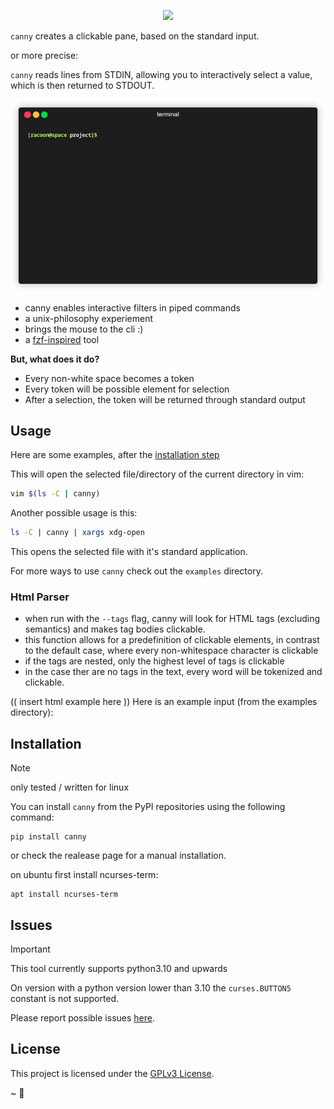 <p align="center">
  <img src="https://github.com/Pieli/canny/blob/main/assets/canny_logo_small.png" />
</p>

`canny` creates a clickable pane, based on the standard input.

or more precise:  
  
`canny` reads lines from STDIN, allowing you to interactively select a value, which is then returned to STDOUT.

![example_interaction](assets/example_interaction.gif)

* canny enables interactive filters in piped commands
* a unix-philosophy experiement
* brings the mouse to the cli :)
* a [fzf-inspired](https://github.com/junegunn/fzf) tool

**But, what does it do?**  
- Every non-white space becomes a token
- Every token will be possible element for selection
- After a selection, the token will be returned through standard output

## Usage
Here are some examples, after the [installation step](#installation)  

This will open the selected file/directory of the current directory in vim:
```sh
vim $(ls -C | canny)
```

Another possible usage is this:
```sh
ls -C | canny | xargs xdg-open
```
This opens the selected file with it's standard application.

For more ways to use `canny` check out the `examples` directory.  

### Html Parser
- when run with the `--tags` flag, canny will look for HTML tags (excluding semantics) and makes tag bodies clickable.
- this function allows for a predefinition of clickable elements, in contrast to the default case, where every non-whitespace character is clickable
- if the tags are nested, only the highest level of tags is clickable
- in the case ther are no tags in the text, every word will be tokenized and clickable.

(( insert html example here ))
Here is an example input (from the examples directory):


## Installation
> [!Note]
> only tested / written for linux

You can install `canny` from the PyPI repositories using the following command:
```
pip install canny
```
or check the realease page for a manual installation.

on ubuntu first install ncurses-term:
```
apt install ncurses-term
```


## Issues

> [!Important]
> This tool currently supports python3.10 and upwards

On version with a python version lower than 3.10 the `curses.BUTTON5` constant is not supported.

Please report possible issues [here](https://github.com/Pieli/canny/issues). 

## License

This project is licensed under the [GPLv3 License](LICENSE).

~ 🦝

